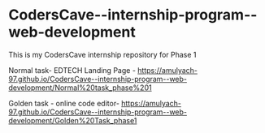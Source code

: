 # CodersCave--internship-program--web-development

This is my CodersCave internship repository for Phase 1

Normal task- EDTECH Landing Page - https://amulyach-97.github.io/CodersCave--internship-program--web-development/Normal%20task_phase%201

Golden task - online code editor- https://amulyach-97.github.io/CodersCave--internship-program--web-development/Golden%20Task_phase1
